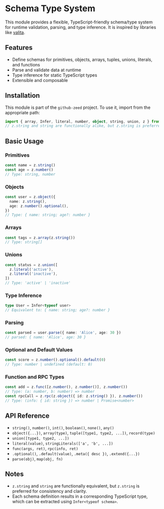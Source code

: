 # Schema Type System

This module provides a flexible, TypeScript-friendly schema/type system for runtime validation, parsing, and type inference. It is inspired by libraries like [valita](https://github.com/badrap/valita).

## Features
- Define schemas for primitives, objects, arrays, tuples, unions, literals, and functions
- Parse and validate data at runtime
- Type inference for static TypeScript types
- Extensible and composable

## Installation

This module is part of the `github-zeed` project. To use it, import from the appropriate path:

```ts
import { array, Infer, literal, number, object, string, union, z } from './schema'
// z.string and string are functionally alike, but z.string is preferred for consistency.
```

## Basic Usage

### Primitives

```ts
const name = z.string()
const age = z.number()
// Type: string, number
```

### Objects

```ts
const user = z.object({
  name: z.string(),
  age: z.number().optional(),
})
// Type: { name: string; age?: number }
```

### Arrays

```ts
const tags = z.array(z.string())
// Type: string[]
```

### Unions

```ts
const status = z.union([
  z.literal('active'),
  z.literal('inactive'),
])
// Type: 'active' | 'inactive'
```

### Type Inference

```ts
type User = Infer<typeof user>
// Equivalent to: { name: string; age?: number }
```

### Parsing

```ts
const parsed = user.parse({ name: 'Alice', age: 30 })
// parsed: { name: 'Alice', age: 30 }
```

### Optional and Default Values

```ts
const score = z.number().optional().default(0)
// Type: number | undefined (default: 0)
```

### Function and RPC Types

```ts
const add = z.func([z.number(), z.number()], z.number())
// Type: (a: number, b: number) => number
const rpcCall = z.rpc(z.object({ id: z.string() }), z.number())
// Type: (info: { id: string }) => number | Promise<number>
```

## API Reference

- `string()`, `number()`, `int()`, `boolean()`, `none()`, `any()`
- `object({...})`, `array(type)`, `tuple([type1, type2, ...])`, `record(type)`
- `union([type1, type2, ...])`
- `literal(value)`, `stringLiterals(['a', 'b', ...])`
- `func(args, ret)`, `rpc(info, ret)`
- `.optional()`, `.default(value)`, `.meta({ desc })`, `.extend({...})`
- `parse(obj)`, `map(obj, fn)`

## Notes

- `z.string` and `string` are functionally equivalent, but `z.string` is preferred for consistency and clarity.
- Each schema definition results in a corresponding TypeScript type, which can be extracted using `Infer<typeof schema>`.
